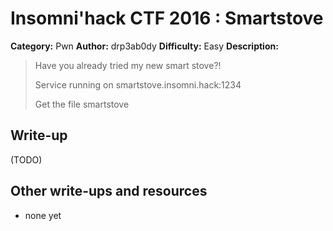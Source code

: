 # Insomni'hack CTF 2016 : Smartstove

**Category:** Pwn
**Author:** drp3ab0dy
**Difficulty:** Easy
**Description:**

> Have you already tried my new smart stove?!
> 
> Service running on smartstove.insomni.hack:1234 
> 
> Get the file smartstove 

## Write-up

(TODO)

## Other write-ups and resources

* none yet
